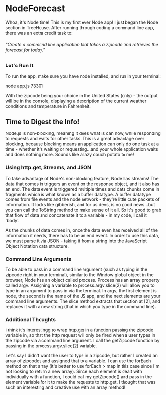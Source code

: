 # NodeForecast

Whoa, it's Node time! This is my first ever Node app! I just began the Node section in TreeHouse. After running through coding a command line app, there was an extra credit task to:

###### "Create a command line application that takes a zipcode and retrieves the forecast for today."

### Let's Run It

To run the app, make sure you have node installed, and run in your terminal:

node app.js 73301

With the zipcode being your choice in the United States (only) - the output will be in the console, displaying a description of the current weather conditions and temperature in Fahrenheit.

## Time to Digest the Info!

Node.js is non-blocking, meaning it does what is can now, while responding to requests and waits for other tasks. This is a great advantage over blocking, because blocking means an application can only do one task at a time - whether it's waiting or requesting...and your whole application waits and does nothing more. Sounds like a lazy couch potato to me!

### Using http.get, Streams, and JSON

To take advantage of Node's non-blocking feature, Node has streams! The data that comes in triggers an event on the response object, and it also has an end. The data event is triggered multiple times and data chunks come in fragments which is what known as a buffer datatype. A buffer datatype comes from file events and the node network - they're little cute packets of information. It looks like gibberish, and for us devs, is no good news...but you can call the ToString method to make sense of it all. So it's good to grab that flow of data and concatenate it to a variable - in my code, I call it 'body'.

As the chunks of data comes in, once the data even has received all of the information it needs, there has to be an end event. In order to use this data, we must parse it via JSON - taking it from a string into the JavaScript Object Notation data structure.

### Command Line Arguments
To be able to pass in a command line argument (such as typing in the zipcode right in your terminal), similar to the Window global object in the browser, Node has an object called process. Process has an array property called argv. Assigning a variable to process.argv.slice(2) will allow you to type in an argument to pass in via the terminal. In argv, the first element is node, the second is the name of the JS app, and the next elements are your command line arguments. The slice method extracts that section at [2], and replaces it with a new string (that in which you type in the command line).

### Additional Thoughts
I think it's interestingg to wrap http.get in a function passing the zipcode variable in, so that the http request will only be fired when a user types in the zipcode via a command line argument. I call the getZipcode function by passing in the process.argv.slice(2) variable.

Let's say I didn't want the user to type in a zipcode, but rather I created an array of zipcodes and assigned that to a variable. I can use the forEach method on that array (it's better to use forEach > map in this case since I'm not looking to return a new array). Since each element is dealt with individually with a function, I could call my getZipcode() and pass in the element variable for it to make the requests to http.get. I thought that was such an interesting and creative use with an array method!
